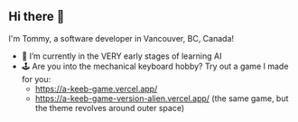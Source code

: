 ## Hi there 👋

I'm Tommy, a software developer in Vancouver, BC, Canada!

- 🌱 I’m currently in the VERY early stages of learning AI
- 🕹️ Are you into the mechanical keyboard hobby? Try out a game I made for you:
  - https://a-keeb-game.vercel.app/
  - https://a-keeb-game-version-alien.vercel.app/ (the same game, but the theme revolves around outer space)
